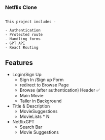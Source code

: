 ### Netflix Clone

```

This project includes -

- Authentication 
- Protected route
- Handling forms
- GPT API 
- React Routing 

```

## Features

- Login/Sign Up
    - Sign In /Sign up Form
    - redirect to Browse Page
     - Browse (after authentication)
 Header ✅
     - Main Movie
     - Tailer in Background
- Title & Description
     - MovieSuggestions
     - MovieLists * N
- NetflixGPT
     - Search Bar
     - Movie Suggestions
